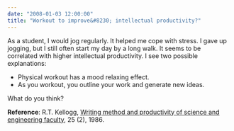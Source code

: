 ```yaml
---
date: "2008-01-03 12:00:00"
title: "Workout to improve&#8230; intellectual productivity?"
---
```




As a student, I would jog regularly. It helped me cope with stress.
I gave up jogging, but I still often start my day by a long walk. It seems to be correlated with higher intellectual productivity. I see two possible explanations:

- Physical workout has a mood relaxing effect.
- As you workout, you outline your work and generate new ideas.


What do you think?

__Reference__: R.T. Kellogg, [Writing method and productivity of science and engineering faculty](http://www.springerlink.com/index/J676P1533484432G.pdf), 25 (2), 1986.


